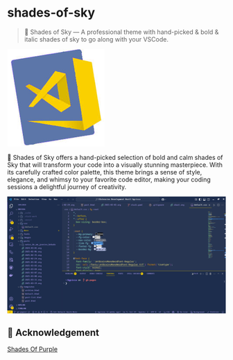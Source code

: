 # shades-of-sky 

> 🦄 Shades of Sky — A professional theme with hand-picked & bold & italic shades of sky to go along with your VSCode.

![shades of sky logo](./logo.jpg)

🦄 Shades of Sky offers a hand-picked selection of bold and calm shades of Sky that will transform your code into a visually stunning masterpiece. With its carefully crafted color palette, this theme brings a sense of style, elegance, and whimsy to your favorite code editor, making your coding sessions a delightful journey of creativity. 

![shades-of-sky preview](./Shades-Of-Sky.png)

## 👏 Acknowledgement

[Shades Of Purple](https://github.com/ahmadawais/shades-of-purple-vscode)